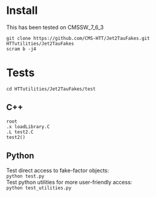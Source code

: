 # Install
This has been tested on CMSSW_7_6_3  

`git clone https://github.com/CMS-HTT/Jet2TauFakes.git HTTutilities/Jet2TauFakes`  
`scram b -j4`   

# Tests
`cd HTTutilities/Jet2TauFakes/test`   

## C++
`root`   
 `.x loadLibrary.C`   
 `.L test2.C`   
 `test2()`   

## Python
Test direct access to fake-factor objects:  
`python test.py`  
Test python utilities for more user-friendly access:  
`python test_utilities.py`  


